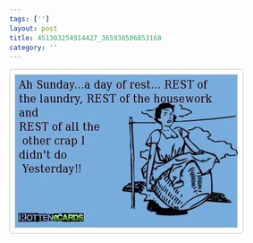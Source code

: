 ```yaml
---
tags: ['']
layout: post
title: 451303254914427_365930506853168
category: ''
---
```

![451303254914427_365930506853168](/uploads/2013-3-21-451303254914427_365930506853168.jpg)
